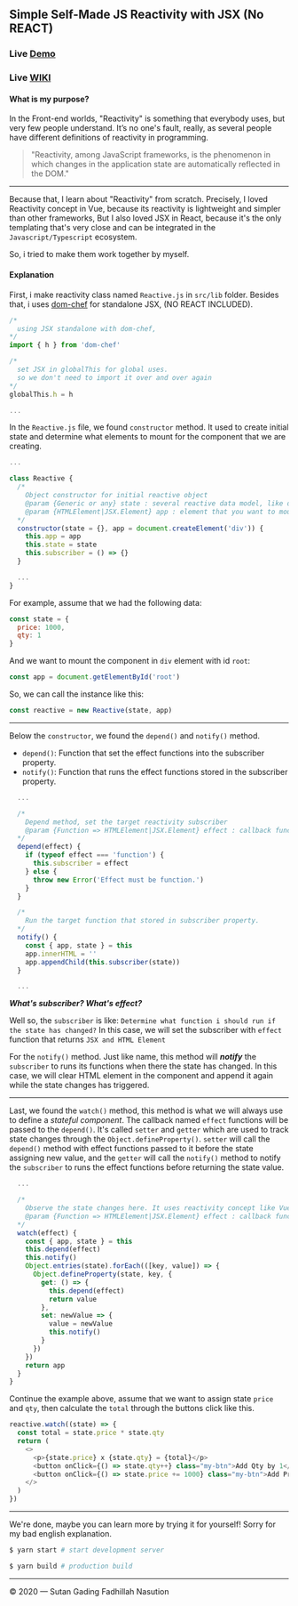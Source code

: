 ## Simple Self-Made JS Reactivity with JSX (No REACT)

### Live [Demo](https://selfmade-reactivity.sutanlab.id)
### Live [WIKI](https://sutanlab.js.org/selfmade-reactivity/)

#### What is my purpose?
In the Front-end worlds, "Reactivity" is something that everybody uses, but very few people understand. It’s no one's fault, really, as several people have different definitions of reactivity in programming.

> "Reactivity, among JavaScript frameworks, is the phenomenon in which changes in the application state are automatically reflected in the DOM."

---

Because that, I learn about "Reactivity" from scratch. Precisely, I loved Reactivity concept in Vue, because its reactivity is lightweight and simpler than other frameworks, But I also loved JSX in React, because it's the only templating that's very close and can be integrated in the `Javascript/Typescript` ecosystem.

So, i tried to make them work together by myself.

#### Explanation
First, i make reactivity class named `Reactive.js` in `src/lib` folder. Besides that, i uses [dom-chef](https://github.com/vadimdemedes/dom-chef) for standalone JSX, (NO REACT INCLUDED).

```js
/*
  using JSX standalone with dom-chef,
*/
import { h } from 'dom-chef'

/*
  set JSX in globalThis for global uses.
  so we don't need to import it over and over again
*/
globalThis.h = h

...
```

In the `Reactive.js` file, we found `constructor` method. It used to create initial state and determine what elements to mount for the component that we are creating.
```js
...

class Reactive {
  /*
    Object constructor for initial reactive object
    @param {Generic or any} state : several reactive data model, like data in VueJS or state in ReactJS
    @param {HTMLElement|JSX.Element} app : element that you want to mount
  */
  constructor(state = {}, app = document.createElement('div')) {
    this.app = app
    this.state = state
    this.subscriber = () => {}
  }

  ...
}
```

For example, assume that we had the following data:
```js
const state = {
  price: 1000,
  qty: 1
}
```

And we want to mount the component in `div` element with id `root`:
```js
const app = document.getElementById('root')
```

So, we can call the instance like this:
```js
const reactive = new Reactive(state, app)
```

---

Below the `constructor`, we found the `depend()` and `notify()` method. 
- `depend()`: Function that set the effect functions into the subscriber property.
- `notify()`: Function that runs the effect functions stored in the subscriber property.

```js
  ...

  /*
    Depend method, set the target reactivity subscriber 
    @param {Function => HTMLElement|JSX.Element} effect : callback function that return HTMLElement or JSX.Element
  */
  depend(effect) {
    if (typeof effect === 'function') {
      this.subscriber = effect
    } else {
      throw new Error('Effect must be function.')
    }
  }

  /*
    Run the target function that stored in subscriber property. 
  */
  notify() {
    const { app, state } = this
    app.innerHTML = ''
    app.appendChild(this.subscriber(state))
  }

  ...
```

***What's subscriber? What's effect?***

Well so, the `subscriber` is like: `Determine what function i should run if the state has changed?` In this case, we will set the subscriber with `effect` function that returns `JSX and HTML Element`

For the `notify()` method. Just like name, this method will ***notify*** the `subscriber` to runs its functions when there the state has changed. In this case, we will clear HTML element in the component and append it again while the state changes has triggered.

---

Last, we found the `watch()` method, this method is what we will always use to define a *stateful component*. The callback named `effect` functions will be passed to the `depend()`. It's called `setter` and `getter` which are used to track state changes through the `Object.defineProperty()`. `setter` will call the `depend()` method with effect functions passed to it before the state assigning new value, and the `getter` will call the `notify()` method to notify the `subscriber` to runs the effect functions before returning the state value.


```js
  ...

  /*
    Observe the state changes here. It uses reactivity concept like VueJS, with Object.defineProperty()
    @param {Function => HTMLElement|JSX.Element} effect : callback function that return HTMLElement or JSX.Element
  */
  watch(effect) {
    const { app, state } = this
    this.depend(effect)
    this.notify()
    Object.entries(state).forEach(([key, value]) => {
      Object.defineProperty(state, key, {
        get: () => {
          this.depend(effect)
          return value
        },
        set: newValue => {
          value = newValue
          this.notify()
        }
      })
    })
    return app
  }
}
```

Continue the example above, assume that we want to assign state `price` and `qty`, then calculate the `total` through the buttons click like this.

```js
reactive.watch((state) => {
  const total = state.price * state.qty
  return (
    <>
      <p>{state.price} x {state.qty} = {total}</p>
      <button onClick={() => state.qty++} class="my-btn">Add Qty by 1</button>
      <button onClick={() => state.price += 1000} class="my-btn">Add Price by 1000</button>
    </>
  )
}) 
```

---

We're done, maybe you can learn more by trying it for yourself! Sorry for my bad english explanation.

```bash
$ yarn start # start development server

$ yarn build # production build
```

***

© 2020 — Sutan Gading Fadhillah Nasution
